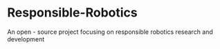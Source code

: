 # Responsible-Robotics
An open - source project focusing on responsible robotics research and development
